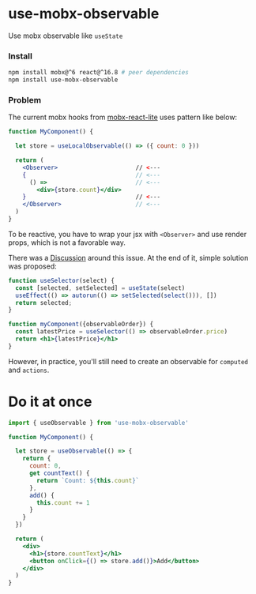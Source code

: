 # use-mobx-observable

Use mobx observable like `useState`

### Install

```sh
npm install mobx@^6 react@^16.8 # peer dependencies
npm install use-mobx-observable
```

### Problem

The current mobx hooks from [mobx-react-lite](https://www.npmjs.com/package/mobx-react-lite) uses pattern like below:

```jsx
function MyComponent() {

  let store = useLocalObservable(() => ({ count: 0 }))

  return (
    <Observer>                      // <---
    {                               // <---
      () =>                         // <---
        <div>{store.count}</div>
    }                               // <---
    </Observer>                     // <---
  )
} 
```
To be reactive, you have to wrap your jsx with `<Observer>` and use render props, which is not a favorable way.

There was a [Discussion](https://github.com/mobxjs/mobx/discussions/2566) around this issue. At the end of it, simple solution was proposed:

```jsx
function useSelector(select) {
  const [selected, setSelected] = useState(select)	  
  useEffect(() => autorun(() => setSelected(select())), [])
  return selected;
}

function myComponent({observableOrder}) {
  const latestPrice = useSelector(() => observableOrder.price)
  return <h1>{latestPrice}</h1>
}
```

However, in practice, you'll still need to create an observable for `computed` and `actions`. 

# Do it at once

```jsx
import { useObservable } from 'use-mobx-observable'

function MyComponent() {

  let store = useObservable(() => {
    return {
      count: 0,
      get countText() {
        return `Count: ${this.count}`
      },
      add() {
        this.count += 1
      }
    }
  })

  return (
    <div>
      <h1>{store.countText}</h1>
      <button onClick={() => store.add()}>Add</button>
    </div>
  )
}

```

